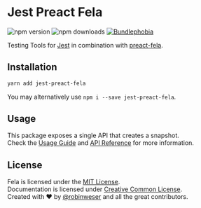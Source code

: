 # Jest Preact Fela

<img alt="npm version" src="https://badge.fury.io/js/jest-preact-fela.svg"> <img alt="npm downloads" src="https://img.shields.io/npm/dm/jest-preact-fela.svg"> <a href="https://bundlephobia.com/result?p=jest-preact-fela@latest"><img alt="Bundlephobia" src="https://img.shields.io/bundlephobia/minzip/jest-preact-fela.svg"></a>

Testing Tools for [Jest]() in combination with [preact-fela](../preact-fela).

## Installation
```sh
yarn add jest-preact-fela
```
You may alternatively use `npm i --save jest-preact-fela`.

## Usage
This package exposes a single API that creates a snapshot.<br>
Check the [Usage Guide]() and [API Reference]() for more information.


## License
Fela is licensed under the [MIT License](http://opensource.org/licenses/MIT).<br>
Documentation is licensed under [Creative Common License](http://creativecommons.org/licenses/by/4.0/).<br>
Created with ♥ by [@robinweser](http://weser.io) and all the great contributors.
